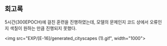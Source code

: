 ## 회고록
5시간(300EPOCH)에 걸친 훈련을 진행하였는데, 모델의 문제인지 코드 상에서 오류인지 색칠이 원하는 만큼 진행되지 못했다. 

<img src="EXP/[E-16]/generated_cityscapes (1).gif", width="1000">
